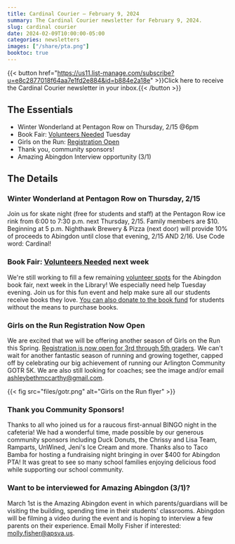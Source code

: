 ```yaml
---
title: Cardinal Courier — February 9, 2024
summary: The Cardinal Courier newsletter for February 9, 2024.
slug: cardinal courier
date: 2024-02-09T10:00:00-05:00
categories: newsletters
images: ["/share/pta.png"]
booktoc: true
---
```


{{< button href="https://us11.list-manage.com/subscribe?u=e8c2877018f64aa7e1fd2e884&id=b884e2a18e" >}}Click here to receive the Cardinal Courier newsletter in your inbox.{{< /button >}}

## The Essentials

- Winter Wonderland at Pentagon Row on Thursday, 2/15 @6pm
- Book Fair: [Volunteers Needed](https://www.signupgenius.com/go/10C0948ABA629A2FA7-47323275-abingdon) Tuesday
- Girls on the Run: [Registration Open](https://www.pinwheel.us/register/index/PROGRAMREGSP24?sid=2e203ac623a5464cafc78d64774d9261)
- Thank you, community sponsors!
- Amazing Abingdon Interview opportunity (3/1) 

## The Details

### Winter Wonderland at Pentagon Row on Thursday, 2/15

Join us for skate night (free for students and staff) at the Pentagon Row ice rink from 6:00 to 7:30 p.m. next Thursday, 2/15. Family members are $10. Beginning at 5 p.m. Nighthawk Brewery & Pizza (next door) will provide 10% of proceeds to Abingdon until close that evening, 2/15 AND 2/16. Use Code word: Cardinal!

### Book Fair: [Volunteers Needed](https://www.signupgenius.com/go/10C0948ABA629A2FA7-47323275-abingdon) next week

We're still working to fill a few remaining [volunteer spots](https://www.signupgenius.com/go/10C0948ABA629A2FA7-47323275-abingdon) for the Abingdon book fair, next week in the Library! We especially need help Tuesday evening. Join us for this fun event and help make sure all our students receive books they love. [You can also donate to the book fund](https://abingdonpta.memberhub.com/store/items/973109) for students without the means to purchase books.

### Girls on the Run Registration Now Open

We are excited that we will be offering another season of Girls on the Run this Spring. [Registration is now open for 3rd through 5th graders](https://www.pinwheel.us/register/index/PROGRAMREGSP24?sid=2e203ac623a5464cafc78d64774d9261). We can't wait for another fantastic season of running and growing together, capped off by celebrating our big achievement of running our Arlington Community GOTR 5K. We are also still looking for coaches; see the image and/or email ashleybethmccarthy@gmail.com.

{{< fig src="files/gotr.png" alt="Girls on the Run flyer" >}}

### Thank you Community Sponsors!

Thanks to all who joined us for a raucous first-annual BINGO night in the cafeteria! We had a wonderful time, made possible by our generous community sponsors including Duck Donuts, the Chrissy and Lisa Team, Ramparts, UnWined, Jeni's Ice Cream and more. Thanks also to Taco Bamba for hosting a fundraising night bringing in over $400 for Abingdon PTA! It was great to see so many school families enjoying delicious food while supporting our school community. 

### Want to be interviewed for Amazing Abingdon (3/1)?

March 1st is the Amazing Abingdon event in which parents/guardians will be visiting the building, spending time in their students' classrooms. Abingdon will be filming a video during the event and is hoping to interview a few parents on their experience. Email Molly Fisher if interested: molly.fisher@apsva.us.